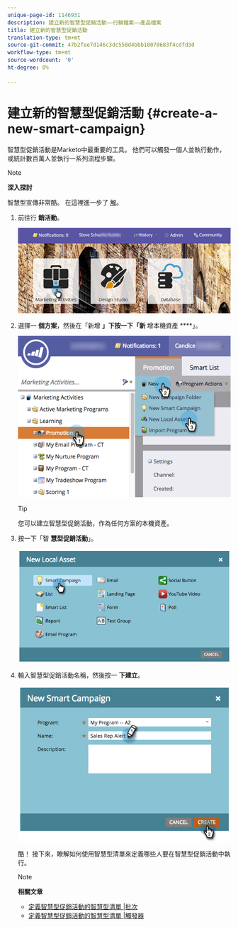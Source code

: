 ```yaml
---
unique-page-id: 1146931
description: 建立新的智慧型促銷活動——行銷檔案——產品檔案
title: 建立新的智慧型促銷活動
translation-type: tm+mt
source-git-commit: 47b2fee7d146c3dc558d4bbb10070683f4cdfd3d
workflow-type: tm+mt
source-wordcount: '0'
ht-degree: 0%

---
```



# 建立新的智慧型促銷活動 {#create-a-new-smart-campaign}

智慧型促銷活動是Marketo中最重要的工具。 他們可以觸發一個人並執行動作，或統計數百萬人並執行一系列流程步驟。

>[!NOTE]
>
>**深入探討**
>
>智慧型宣傳非常酷。 在這裡進一步了 [解](../../../../product-docs/core-marketo-concepts/smart-campaigns/understanding-smart-campaigns.md)。

1. 前往行 **銷活動**。

   ![](assets/login-marketing-activities.png)

1. 選擇一 **個方案**，然後在「新增 **」下按一下「新** 增本機資產 ****」。

   ![](assets/program-localassethands.png)

   >[!TIP]
   >
   >您可以建立智慧型促銷活動，作為任何方案的本機資產。

1. 按一下「智 **慧型促銷活動**」。

   ![](assets/image2014-9-19-15-3a9-3a51.png)

1. 輸入智慧型促銷活動名稱，然後按一 **下建立**。

   ![](assets/image2014-9-19-15-3a10-3a41.png)

   酷！ 接下來，瞭解如何使用智慧型清單來定義哪些人要在智慧型促銷活動中執行。

   >[!NOTE]
   >
   >**相關文章**
   >
   >    
   >    
   >    * [定義智慧型促銷活動的智慧型清單 |批次](define-smart-list-for-smart-campaign-batch.md)
   >    * [定義智慧型促銷活動的智慧型清單 |觸發器](define-smart-list-for-smart-campaign-trigger.md)



